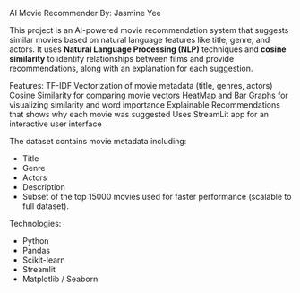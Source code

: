 AI Movie Recommender
By: Jasmine Yee


This project is an AI-powered movie recommendation system that suggests similar movies based on natural language features like title, genre, and actors. It uses **Natural Language Processing (NLP)** techniques and **cosine similarity** to identify relationships between films and provide recommendations, along with an explanation for each suggestion.

Features:
TF-IDF Vectorization of movie metadata (title, genres, actors)
Cosine Similarity for comparing movie vectors
HeatMap and Bar Graphs for visualizing similarity and word importance
Explainable Recommendations that shows why each movie was suggested
Uses StreamLit app for an interactive user interface

The dataset contains movie metadata including:
  - Title
  - Genre
  - Actors
  - Description
- Subset of the top 15000 movies used for faster performance (scalable to full dataset).

Technologies:
- Python
- Pandas
- Scikit-learn
- Streamlit
- Matplotlib / Seaborn
